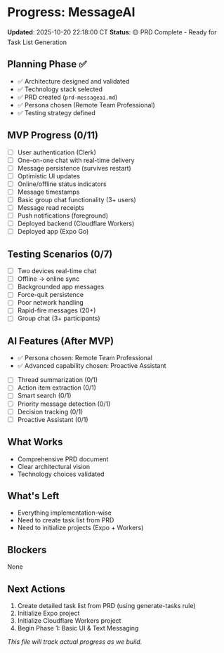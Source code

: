 # Progress: MessageAI

**Updated**: 2025-10-20 22:18:00 CT
**Status**: 🟡 PRD Complete - Ready for Task List Generation

## Planning Phase ✅
- ✅ Architecture designed and validated
- ✅ Technology stack selected
- ✅ PRD created (`prd-messageai.md`)
- ✅ Persona chosen (Remote Team Professional)
- ✅ Testing strategy defined

## MVP Progress (0/11)
- [ ] User authentication (Clerk)
- [ ] One-on-one chat with real-time delivery
- [ ] Message persistence (survives restart)
- [ ] Optimistic UI updates
- [ ] Online/offline status indicators
- [ ] Message timestamps
- [ ] Basic group chat functionality (3+ users)
- [ ] Message read receipts
- [ ] Push notifications (foreground)
- [ ] Deployed backend (Cloudflare Workers)
- [ ] Deployed app (Expo Go)

## Testing Scenarios (0/7)
- [ ] Two devices real-time chat
- [ ] Offline → online sync
- [ ] Backgrounded app messages
- [ ] Force-quit persistence
- [ ] Poor network handling
- [ ] Rapid-fire messages (20+)
- [ ] Group chat (3+ participants)

## AI Features (After MVP)
- ✅ Persona chosen: Remote Team Professional
- ✅ Advanced capability chosen: Proactive Assistant
- [ ] Thread summarization (0/1)
- [ ] Action item extraction (0/1)
- [ ] Smart search (0/1)
- [ ] Priority message detection (0/1)
- [ ] Decision tracking (0/1)
- [ ] Proactive Assistant (0/1)

## What Works
- Comprehensive PRD document
- Clear architectural vision
- Technology choices validated

## What's Left
- Everything implementation-wise
- Need to create task list from PRD
- Need to initialize projects (Expo + Workers)

## Blockers
None

## Next Actions
1. Create detailed task list from PRD (using generate-tasks rule)
2. Initialize Expo project
3. Initialize Cloudflare Workers project
4. Begin Phase 1: Basic UI & Text Messaging

*This file will track actual progress as we build.*
